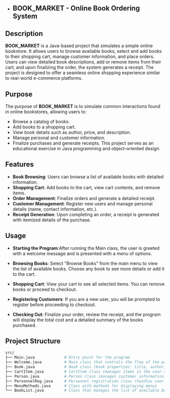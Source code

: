 - ## **BOOK_MARKET** - Online Book Ordering System

## **Description**
**BOOK_MARKET** is a Java-based project that simulates a simple online bookstore. It allows users to browse available books, select and add books to their shopping cart, manage customer information, and place orders. Users can view detailed book descriptions, add or remove items from their cart, and upon finalizing the order, the system generates a receipt. The project is designed to offer a seamless online shopping experience similar to real-world e-commerce platforms.

## **Purpose**
The purpose of **BOOK_MARKET** is to simulate common interactions found in online bookstores, allowing users to:
- Browse a catalog of books.
- Add books to a shopping cart.
- View book details such as author, price, and description.
- Manage personal and customer information.
- Finalize purchases and generate receipts.
This project serves as an educational exercise in Java programming and object-oriented design.

## **Features**
- **Book Browsing**: Users can browse a list of available books with detailed information.
- **Shopping Cart**: Add books to the cart, view cart contents, and remove items.
- **Order Management**: Finalize orders and generate a detailed receipt.
- **Customer Management**: Register new users and manage personal details (name, contact information, etc.).
- **Receipt Generation**: Upon completing an order, a receipt is generated with itemized details of the purchase.

## **Usage**
- **Starting the Program**:After running the Main class, the user is greeted with a welcome message and is presented with a menu of options.

- **Browsing Books**: Select "Browse Books" from the main menu to view the list of available books. Choose any book to see more details or add it to the cart.

- **Shopping Cart**: View your cart to see all selected items. You can remove books or proceed to checkout.

- **Registering Customers**: If you are a new user, you will be prompted to register before proceeding to checkout.

- **Checking Out**: Finalize your order, review the receipt, and the program will display the total cost and a detailed summary of the books purchased.

## **Project Structure**

```bash
src/
├── Main.java             # Entry point for the program
├── Welcome.java          # Main class that controls the flow of the program
├── Book.java             # Book class (book properties: title, author, price, etc.)
├── CartItem.java         # CartItem class (manages items in the user's cart)
├── Person.java           # Person class (manages customer information)
├── PersonnelReg.java     # Personnel registration class (handles user registration and data)
├── MenuMethods.java      # Class with methods for displaying menus
└── BookList.java         # Class that manages the list of available books



